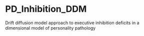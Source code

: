 # PD_Inhibition_DDM
Drift diffusion model approach to executive inhibition deficits in a dimensional model of personality pathology
